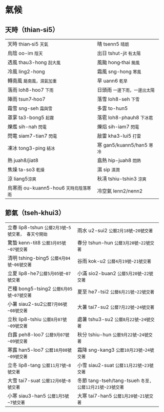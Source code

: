 # 氣候

## 天時（thian‑si5）

|  |  |
| :--- | :--- |
| 天時 thian‑si5 `天氣` | 晴 tsenn5 `晴朗` |
| 烏陰 oo-im `陰天` | 出日 tshut-jit `有太陽` |
| 透風 thau3-hong `刮大風` | 風颱 hong‑thai `颱風` |
| 冷風 ling2-hong | 霜風 sng-hong `寒風` |
| 轉南風 `颳南風，濕氣加重` | 旱 uann6 `乾旱` |
| 落雨 loh8-hoo7 `下雨` | 日頭雨  `一邊下雨，一邊出太陽` |
| 陣雨 tsun7‑hoo7 | 落雪 loh8-seh `下雪` |
| 霜雪 sng-seh `霜與雪` | 多雲  to-hun5 |
| 罩雺 ta3-bong5 `起霧` | 落雹 loh8-phauh8 `下冰雹` |
| 爍爁 sih-nah `閃電` | 爍焰 sih-iam7 `閃電` |
| 閃電 siam7-tian7 `閃電` | 敲雷 kha3-lui5 `打雷` |
| 凍冰 tong3-ping `結冰` | 寒 gan5/kuann5/han5 `寒冷` |
| 熱 juah8/jiat8 | 翕熱 hip-juah8 `悶熱` |
| 焦燥 ta-so3 `乾燥` | 濕 sip `濕潤` |
| 涼 liang5`涼爽` | 秋凊 tshiu-tshin3 `涼爽` |
| 烏寒雨 ou-kuann5-hou6 `天時烏陰落寒雨` | 冷空氣 lenn2/nenn2 |

## 節氣（tseh‑khui3）

|  |  |
| :--- | :--- |
| 立春 lip8-tshun `公曆2月3號~5號交著， 春天兮開始` | 雨水 u2-sui2 `公曆2月18號~20號交著` |
| 驚蟄 kenn-tit8 `公曆3月05號~07號交著` | 春分 tshun-hun `公曆3月20號~22號交著` |
| 清明 tshing-bing5 `公曆4月04號~06號交著` | 谷雨 kok-u2 `公曆4月19號~21號交著` |
| 立夏 lip8-he7`公曆5月05號~07號交著` | 小滿 sio2-buan2 `公曆5月20號~22號交著` |
| 芒種 bong5-tsing2 `公曆6月05號~07號交著` | 夏至 he7-tsi2 `公曆6月21號~22號交著` |
| 小暑 siau2-su2`公曆7月06號~08號交著` | 大暑 tai7-su2 `公曆7月22號~24號交著` |
| 立秋 lip8-tshiu `公曆8月07號~09號交著` | 處暑 tshu3-su2 `公曆8月22號~24號交著` |
| 白露 peh8-loo7 `公曆9月07號~09號交著` | 秋分 tshiu-hun `公曆9月22號~24號交著` |
| 寒露 han5-loo7 `公曆10月08號~09號交著` | 霜降 sng-kang3 `公曆10月23號~24號交著` |
| 立冬 lip8-tang `公曆11月7號~8號交著` | 小雪 siau2-suat `公曆11月22號~23號交著` |
| 大雪 tai7-suat `公曆12月6號~8號交著` | 冬節 tang-tseh/tang-tsueh `冬至, 公曆12月21號~23號交著` |
| 小寒 siau3-han5 `公曆1月5號~7號交著` | 大寒 tai7-han5 `公曆1月20號~21號交著` |




